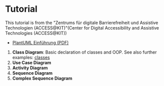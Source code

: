 # Tutorial

This tutorial is from the "Zentrums für digitale Barrierefreiheit und Assistive Technologien (ACCESS@KIT)"(Center for Digital Accessibility and Assistive Technologies (ACCESS@KIT))

- [PlantUML Einführung (PDF)](https://www.cooperate-project.de/umlschulung/2_1_PlantUML-Einführung.pdf)

1. **Class Diagram**: Basic declaration of classes and OOP.
   See also further examples: [classes](../classes/)
2. **Use Case Diagram**
3. **Activity Diagram**
4. **Sequence Diagram**
5. **Complex Sequence Diagram**
